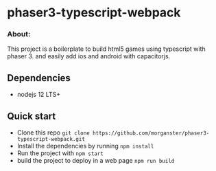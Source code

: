 # phaser3-typescript-webpack

### About:

This project is a boilerplate to build html5 games using typescript with phaser 3. and easily add ios and android with capacitorjs.

## Dependencies

- nodejs 12 LTS+

## Quick start

- Clone this repo `git clone https://github.com/morganster/phaser3-typescript-webpack.git`
- Install the dependencies by running `npm install`
- Run the project with `npm start`
- build the project to deploy in a web page `npm run build`
